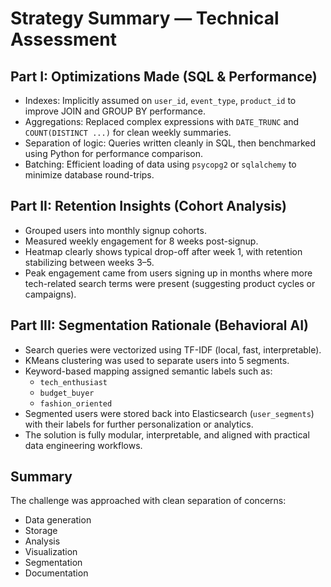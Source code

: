 # Strategy Summary — Technical Assessment

## Part I: Optimizations Made (SQL & Performance)

- Indexes: Implicitly assumed on `user_id`, `event_type`, `product_id` to improve JOIN and GROUP BY performance.
- Aggregations: Replaced complex expressions with `DATE_TRUNC` and `COUNT(DISTINCT ...)` for clean weekly summaries.
- Separation of logic: Queries written cleanly in SQL, then benchmarked using Python for performance comparison.
- Batching: Efficient loading of data using `psycopg2` or `sqlalchemy` to minimize database round-trips.

## Part II: Retention Insights (Cohort Analysis)

- Grouped users into monthly signup cohorts.
- Measured weekly engagement for 8 weeks post-signup.
- Heatmap clearly shows typical drop-off after week 1, with retention stabilizing between weeks 3–5.
- Peak engagement came from users signing up in months where more tech-related search terms were present (suggesting product cycles or campaigns).

## Part III: Segmentation Rationale (Behavioral AI)

- Search queries were vectorized using TF-IDF (local, fast, interpretable).
- KMeans clustering was used to separate users into 5 segments.
- Keyword-based mapping assigned semantic labels such as:
  - `tech_enthusiast`
  - `budget_buyer`
  - `fashion_oriented`
- Segmented users were stored back into Elasticsearch (`user_segments`) with their labels for further personalization or analytics.
- The solution is fully modular, interpretable, and aligned with practical data engineering workflows.

## Summary

The challenge was approached with clean separation of concerns:
- Data generation
- Storage
- Analysis
- Visualization
- Segmentation
- Documentation



